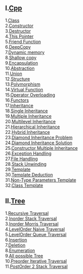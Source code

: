 **I.[Cpp](/Cpp/)**
---
1.[Class](/Cpp/class.cpp)<br>
2.[Constructor](/Cpp/constructor.cpp)<br>
3.[Destructor](/Cpp/destructor.cpp)<br>
4.[This Pointer](/Cpp/thisptr.cpp)<br>
5.[Friend Function](/Cpp/friendfunc.cpp)<br>
6.[DeepCopy](/Cpp/deepcpy.cpp)<br>
7.[Dynamic memory](/Cpp/dynamicmemoryC.cpp)<br>
8.[Shallow copy](/Cpp/shallowcpy.cpp)<br>
9.[Encapsulation](/Cpp/encapsulation.cpp)<br>
10.[Abstraction](/Cpp/abstraction.cpp)<br>
11.[Union](/Cpp/union.cpp)<br>
12.[Structure](/Cpp/structure.cpp)<br>
13.[Polymorphism](/Cpp/polymorphism.cpp)<br>
14.[Virtual Function](/Cpp/virtualfunction.cpp)<br>
15.[Operator Overloading](/Cpp/operatoroverloading.cpp)<br>
16.[Functors](/Cpp/functors.cpp)<br>
17.[Inheritance](/Cpp/inheritance.cpp)<br>
18.[Single Inheritance](/Cpp/singleinheritance.cpp)<br>
19.[Multiple Inheritance](/Cpp/multipleinheritance.cpp)<br>
20.[Multilevel Inheritance](/Cpp/multilevel_inheritance.cpp)<br>
21.[Hierarchical Inheritance](/Cpp/hierarchical_inheritance.cpp)<br>
22.[Hybrid Inheritance](/Cpp/Hybrid_inheritance.cpp)<br>
23.[Diamond Inheritance Problem](/Cpp/diamond_inheri_problem.cpp)<br>
24.[Diamond Inheritance Solution](/Cpp/solution_diamondprob.cpp)<br>
25.[Constructor Multiple Inheritance](/Cpp/constructor_multiple_inheritance.cpp)<br>
26.[Exception Handling](/Cpp/exceptionhandling.cpp)<br>
27.[File Handling](/Cpp/filehandling.cpp)<br>
28.[Stack Unwinding](/Cpp/stackUnwinding.cpp)<br>
29.[Template](/Cpp/template.cpp)<br>
30.[Template Deduction](/Cpp/template_deduction.cpp)<br>
31.[Non-Type Parameters Template](/Cpp/non-type_parameters_templates.cpp)<br>
32.[Class Template](/Cpp/class_template.cpp)<br>


**II.[Tree](/Tree/)**
---
1.[Recursive Traversal](/Tree/1.cpp)<br>
2.[Inorder Stack Traversal](/Tree/2.cpp)<br>
3.[Inorder Morris Traversal](/Tree/3.cpp)<br>
4.[LevelOrder Naive Traversal](/Tree/4.cpp)<br>
5.[LevelOrder Queue Traversal](/Tree/5.cpp)<br>
6.[Insertion](/Tree/6.cpp)<br>
7.[Deletion](/Tree/7.cpp)<br>
8.[Enumeration](/Tree/8.cpp)<br>
9.[All possible Tree](/Tree/9.cpp)<br>
10.[Preorder Iterative Traversal](/Tree/10.cpp)<br>
11.[PostOrder 2 Stack Traversal](/Tree/11.cpp)<br>


